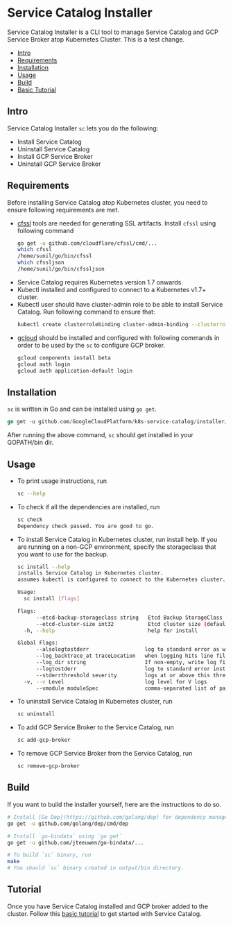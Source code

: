 # Service Catalog Installer

Service Catalog Installer is a CLI tool to manage Service Catalog and GCP Service Broker atop Kubernetes Cluster.
This is a test change.

- [Intro](#intro)
- [Requirements](#requirements)
- [Installation](#installation)
- [Usage](#usage)
- [Build](#build)
- [Basic Tutorial](#tutorial)

## Intro

Service Catalog Installer `sc` lets you do the following:

- Install Service Catalog
- Uninstall Service Catalog
- Install GCP Service Broker
- Uninstall GCP Service Broker

## Requirements

Before installing Service Catalog atop Kubernetes cluster, you need to ensure following requirements are met.

- [cfssl](https://github.com/cloudflare/cfssl) tools are needed for generating SSL artifacts. Install `cfssl` using following command
  ```bash
  go get -u github.com/cloudflare/cfssl/cmd/...
  which cfssl
  /home/sunil/go/bin/cfssl
  which cfssljson
  /home/sunil/go/bin/cfssljson
  ```
- Service Catalog requires Kubernetes version 1.7 onwards.
- Kubectl installed and configured to connect to a Kubernetes v1.7+ cluster.
- Kubectl user should have cluster-admin role to be able to install Service Catalog. Run following command to ensure that:
  ```bash
  kubectl create clusterrolebinding cluster-admin-binding --clusterrole=cluster-admin --user=<user-name>
  ```
- [gcloud](https://cloud.google.com/sdk/) should be installed and configured with following commands in order to be used by the `sc` to configure GCP broker.
  ```bash
  gcloud components install beta
  gcloud auth login
  gcloud auth application-default login
  ```

## Installation

`sc` is written in Go and can be installed using `go get`.

```Go
go get -u github.com/GoogleCloudPlatform/k8s-service-catalog/installer/cmd/sc
```

After running the above command, `sc` should get installed in your GOPATH/bin dir.

## Usage

- To print usage instructions, run
  ```bash
  sc --help
  ```
- To check if all the dependencies are installed, run
  ```bash
  sc check
  Dependency check passed. You are good to go.
  ```
- To install Service Catalog in Kubernetes cluster, run install help. If you are running on a non-GCP environment, specify the storageclass that you want to use for the backup.
  ```bash
  sc install --help
  installs Service Catalog in Kubernetes cluster.
  assumes kubectl is configured to connect to the Kubernetes cluster.

  Usage:
    sc install [flags]

  Flags:
        --etcd-backup-storageclass string   Etcd Backup StorageClass (default "standard")
        --etcd-cluster-size int32           Etcd cluster size (default 3)
    -h, --help                              help for install

  Global Flags:
        --alsologtostderr                  log to standard error as well as files
        --log_backtrace_at traceLocation   when logging hits line file:N, emit a stack trace (default :0)
        --log_dir string                   If non-empty, write log files in this directory
        --logtostderr                      log to standard error instead of files
        --stderrthreshold severity         logs at or above this threshold go to stderr (default 2)
    -v, --v Level                          log level for V logs
        --vmodule moduleSpec               comma-separated list of pattern=N settings for file-filtered logging
  ```

- To uninstall Service Catalog in Kubernetes cluster, run
  ```bash
  sc uninstall
  ```
- To add GCP Service Broker to the Service Catalog, run
  ```bash
  sc add-gcp-broker
  ```
- To remove GCP Service Broker from the Service Catalog, run
  ```bash
  sc remove-gcp-broker
  ```

## Build

If you want to build the installer yourself, here are the instructions to do so.

```bash
# Install [Go Dep](https://github.com/golang/dep) for dependency management using `go get`
go get -u github.com/golang/dep/cmd/dep

# Install `go-bindata` using `go get`
go get -u github.com/jteeuwen/go-bindata/...

# To build `sc` binary, run
make
# You should `sc` binary created in output/bin directory.
```

## Tutorial

Once you have Service Catalog installed and GCP broker added to the cluster.  Follow this [basic tutorial](/installer/service-catalog-pubsub-tutorial.md) to get started with Service Catalog.
